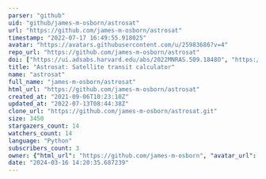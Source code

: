 ```yaml
---
parser: "github"
uid: "github/james-m-osborn/astrosat"
url: "https://github.com/james-m-osborn/astrosat"
timestamp: "2022-07-17 16:49:55.918025"
avatar: "https://avatars.githubusercontent.com/u/25983686?v=4"
repo_url: "https://github.com/james-m-osborn/astrosat"
doi: ["https://ui.adsabs.harvard.edu/abs/2022MNRAS.509.1848O", "https://ui.adsabs.harvard.edu/abs/2021ascl.soft11013O/abstract"]
title: "Astrosat: Satellite transit calculator"
name: "astrosat"
full_name: "james-m-osborn/astrosat"
html_url: "https://github.com/james-m-osborn/astrosat"
created_at: "2021-09-06T10:23:10Z"
updated_at: "2022-07-13T08:44:38Z"
clone_url: "https://github.com/james-m-osborn/astrosat.git"
size: 3450
stargazers_count: 14
watchers_count: 14
language: "Python"
subscribers_count: 3
owner: {"html_url": "https://github.com/james-m-osborn", "avatar_url": "https://avatars.githubusercontent.com/u/25983686?v=4", "login": "james-m-osborn", "type": "User"}
date: "2024-03-16 14:20:35.687239"
---
```

